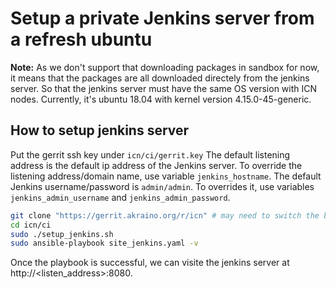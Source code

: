# Setup a private Jenkins server from a refresh ubuntu


**Note:** As we don't support that downloading packages in sandbox for now,
it means that the packages are all downloaded directely from the jenkins
server. So that the jenkins server must have the same OS version with ICN
nodes. Currently, it's ubuntu 18.04 with kernel version 4.15.0-45-generic.

## How to setup jenkins server

Put the gerrit ssh key under `icn/ci/gerrit.key`
The default listening address is the default ip address of the Jenkins server.
To override the listening address/domain name, use variable `jenkins_hostname`.
The default Jenkins username/password is `admin/admin`. To overrides it, use variables
`jenkins_admin_username` and `jenkins_admin_password`.

```bash
git clone "https://gerrit.akraino.org/r/icn" # may need to switch the branch based on your case
cd icn/ci
sudo ./setup_jenkins.sh
sudo ansible-playbook site_jenkins.yaml -v
```

Once the playbook is successful, we can visite the jenkins server at http://<listen_address>:8080.
